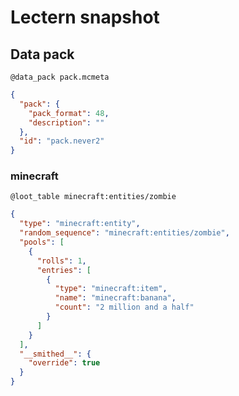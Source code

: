 # Lectern snapshot

## Data pack

`@data_pack pack.mcmeta`

```json
{
  "pack": {
    "pack_format": 48,
    "description": ""
  },
  "id": "pack.never2"
}
```

### minecraft

`@loot_table minecraft:entities/zombie`

```json
{
  "type": "minecraft:entity",
  "random_sequence": "minecraft:entities/zombie",
  "pools": [
    {
      "rolls": 1,
      "entries": [
        {
          "type": "minecraft:item",
          "name": "minecraft:banana",
          "count": "2 million and a half"
        }
      ]
    }
  ],
  "__smithed__": {
    "override": true
  }
}
```
